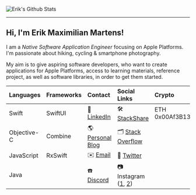 ![Erik's Github Stats](https://github-readme-stats.vercel.app/api?username=erikmartens&theme=dracula&show_icons=true&count_private=true)

---

## Hi, I'm Erik Maximilian Martens!

I am a _Native Software Application Engineer_ focusing on Apple Platforms. I'm passionate about hiking, cycling & smartphone photography.

My aim is to give aspiring software developers, who want to create applications for Apple Platforms, access to learning materials, reference project, as well as software libraries, in order to get them started.

| Languages | Frameworks | Contact | Social Links | Crypto |
|:--|:--|:--|:--|:--|
| Swift | SwiftUI | 💼 [LinkedIn](https://www.linkedin.com/in/erik-maximilian-martens/) | 🛠 [StackShare](https://stackshare.io/erikmartens) | ETH 0x00Af3B138F05B9A52c237120C836DAAB941C7217 |
| Objective-C | Combine | 🌎 [Personal Blog](https://erikmartens.weebly.com/) | 🗂 [Stack Overflow](https://stackoverflow.com/users/7270113/erik-m-martens) | |
| JavaScript | RxSwift | ✉️ [Email](mailto:erikmartens.dev@icloud.com) | 🦜 [Twitter](https://twitter.com/erik_m_martens) | |
| Java |  | ☎️ [Discord](https://discord.gg/swNfqge) | 📷 Instagram ([1](https://www.instagram.com/erik_m_martens/), [2](https://www.instagram.com/visuals_of_erik/)) | |
